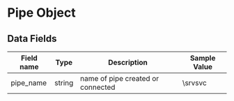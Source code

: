 # Pipe Object

## Data Fields

| Field name | Type | Description | Sample Value |
|--------|---------|-------|-------|
| pipe_name | string | name of pipe created or connected | \srvsvc |